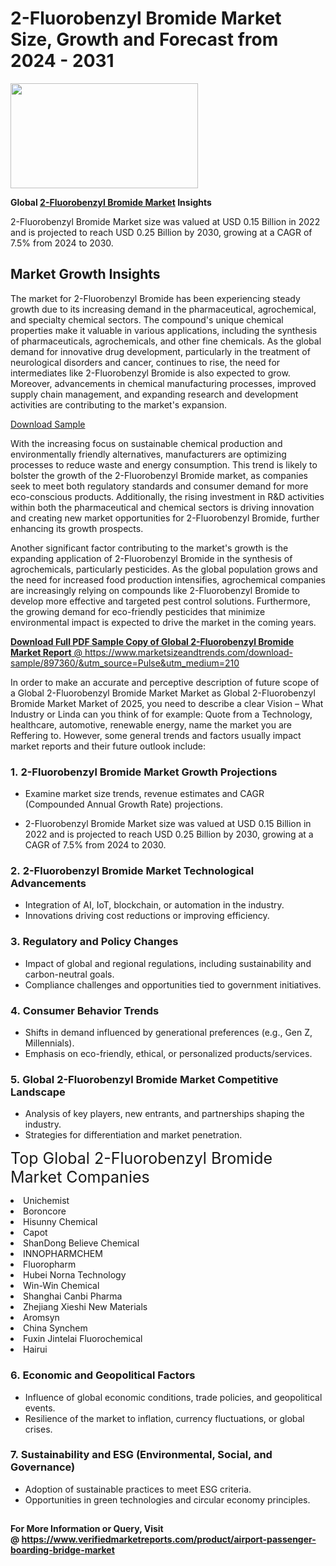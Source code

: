 <H1>2-Fluorobenzyl Bromide Market Size, Growth and Forecast from 2024 - 2031</H1><img class="aligncenter size-medium wp-image-584254" src="https://thirdeyenews.in/wp-content/uploads/2024/09/Global-Market-Research-300x168.jpeg" alt="" width="300" height="168" /><p><strong>Global&nbsp;<a href="https://www.marketsizeandtrends.com/download-sample/897360/&amp;utm_source=Pulse&amp;utm_medium=210">2-Fluorobenzyl Bromide Market</a> Insights</strong></p><p>2-Fluorobenzyl Bromide Market size was valued at USD 0.15 Billion in 2022 and is projected to reach USD 0.25 Billion by 2030, growing at a CAGR of 7.5% from 2024 to 2030.</p><p><h2>Market Growth Insights</h2> <p>The market for 2-Fluorobenzyl Bromide has been experiencing steady growth due to its increasing demand in the pharmaceutical, agrochemical, and specialty chemical sectors. The compound's unique chemical properties make it valuable in various applications, including the synthesis of pharmaceuticals, agrochemicals, and other fine chemicals. As the global demand for innovative drug development, particularly in the treatment of neurological disorders and cancer, continues to rise, the need for intermediates like 2-Fluorobenzyl Bromide is also expected to grow. Moreover, advancements in chemical manufacturing processes, improved supply chain management, and expanding research and development activities are contributing to the market's expansion.</p> <p><a href="#">Download Sample</a></p> <p>With the increasing focus on sustainable chemical production and environmentally friendly alternatives, manufacturers are optimizing processes to reduce waste and energy consumption. This trend is likely to bolster the growth of the 2-Fluorobenzyl Bromide market, as companies seek to meet both regulatory standards and consumer demand for more eco-conscious products. Additionally, the rising investment in R&D activities within both the pharmaceutical and chemical sectors is driving innovation and creating new market opportunities for 2-Fluorobenzyl Bromide, further enhancing its growth prospects.</p> <p>Another significant factor contributing to the market's growth is the expanding application of 2-Fluorobenzyl Bromide in the synthesis of agrochemicals, particularly pesticides. As the global population grows and the need for increased food production intensifies, agrochemical companies are increasingly relying on compounds like 2-Fluorobenzyl Bromide to develop more effective and targeted pest control solutions. Furthermore, the growing demand for eco-friendly pesticides that minimize environmental impact is expected to drive the market in the coming years.</p> <p><a href="#"></p><p><span class=""><strong>Download Full PDF Sample Copy of Global 2-Fluorobenzyl Bromide Market Report</strong> @ <a href="https://www.marketsizeandtrends.com/download-sample/897360/&amp;utm_source=Pulse&amp;utm_medium=210" target="_blank">https://www.marketsizeandtrends.com/download-sample/897360/&amp;utm_source=Pulse&amp;utm_medium=210</a></span></p><p>In order to make an accurate and perceptive description of future scope of a Global&nbsp;2-Fluorobenzyl Bromide Market Market as Global&nbsp;2-Fluorobenzyl Bromide Market Market of 2025, you need to describe a clear Vision &ndash; What Industry or Linda can you think of for example: Quote from a Technology, healthcare, automotive, renewable energy, name the market you are Reffering to. However, some general trends and factors usually impact market reports and their future outlook include:</p><h3>1.&nbsp;<strong>2-Fluorobenzyl Bromide Market Growth Projections</strong></h3><ul><li>Examine market size trends, revenue estimates and CAGR (Compounded Annual Growth Rate) projections.</li><li><p>2-Fluorobenzyl Bromide Market size was valued at USD 0.15 Billion in 2022 and is projected to reach USD 0.25 Billion by 2030, growing at a CAGR of 7.5% from 2024 to 2030.</p></li></ul><h3>2.&nbsp;<strong>2-Fluorobenzyl Bromide Market Technological Advancements</strong></h3><ul><li>Integration of AI, IoT, blockchain, or automation in the industry.</li><li>Innovations driving cost reductions or improving efficiency.</li></ul><h3>3.&nbsp;<strong>Regulatory and Policy Changes</strong></h3><ul><li>Impact of global and regional regulations, including sustainability and carbon-neutral goals.</li><li>Compliance challenges and opportunities tied to government initiatives.</li></ul><h3>4.&nbsp;<strong>Consumer Behavior Trends</strong></h3><ul><li>Shifts in demand influenced by generational preferences (e.g., Gen Z, Millennials).</li><li>Emphasis on eco-friendly, ethical, or personalized products/services.</li></ul><h3>5.&nbsp;<strong>Global 2-Fluorobenzyl Bromide Market Competitive Landscape</strong></h3><ul><li>Analysis of key players, new entrants, and partnerships shaping the industry.</li><li>Strategies for differentiation and market penetration.</li></ul><p data-pm-slice="1 1 []"><span style="color: inherit; font-family: inherit; font-size: 25px;">Top Global 2-Fluorobenzyl Bromide Market Companies</span></p><div class="" data-test-id=""><p><li>Unichemist</li><li> Boroncore</li><li> Hisunny Chemical</li><li> Capot</li><li> ShanDong Believe Chemical</li><li> INNOPHARMCHEM</li><li> Fluoropharm</li><li> Hubei Norna Technology</li><li> Win-Win Chemical</li><li> Shanghai Canbi Pharma</li><li> Zhejiang Xieshi New Materials</li><li> Aromsyn</li><li> China Synchem</li><li> Fuxin Jintelai Fluorochemical</li><li> Hairui</li></p></div><h3>6.&nbsp;<strong>Economic and Geopolitical Factors</strong></h3><ul><li>Influence of global economic conditions, trade policies, and geopolitical events.</li><li>Resilience of the market to inflation, currency fluctuations, or global crises.</li></ul><h3>7.&nbsp;<strong>Sustainability and ESG (Environmental, Social, and Governance)</strong></h3><ul><li>Adoption of sustainable practices to meet ESG criteria.</li><li>Opportunities in green technologies and circular economy principles.</li></ul><h2><strong style="font-size: 14px;">For More Information or Query, Visit @&nbsp;</strong><a style="background-color: #ffffff; font-size: 14px;" href="https://www.marketsizeandtrends.com/report/2-fluorobenzyl-bromide-market/" target="_blank">https://www.verifiedmarketreports.com/product/airport-passenger-boarding-bridge-market</a></h2>

